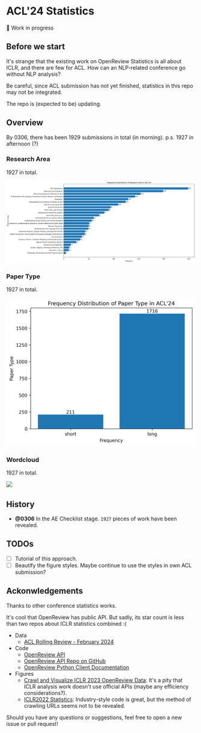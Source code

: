 # ACL'24 Statistics

🚧 Work in progress

## Before we start

It's strange that the existing work on OpenReview Statistics is all about ICLR, and there are few for ACL. How can an NLP-related conference go without NLP analysis?

Be careful, since ACL submission has not yet finished, statistics in this repo may not be integrated.

The repo is (expected to be) updating.

## Overview

By 0306, there has been 1929 submissions in total (in morning). p.s. 1927 in afternoon (?)

### Research Area

1927 in total.

![](ResearchArea.png)

### Paper Type

1927 in total.

![](PaperType.png)

### Wordcloud

1927 in total.

![](TitleWordCloud.png)

## History

- **@0306** In the AE Checklist stage. `1927` pieces of work have been revealed.

## TODOs

- [ ] Tutorial of this approach.
- [ ] Beautify the figure styles. Maybe continue to use the styles in own ACL submission?

## Ackonwledgements

Thanks to other conference statistics works.

It's cool that OpenReview has public API. But sadly, its star count is less than two repos about ICLR statistics combined :(

- Data
    - [ACL Rolling Review - February 2024](https://openreview.net/group?id=aclweb.org/ACL/ARR/2024/February)
- Code
    - [OpenReview API](https://docs.openreview.net/getting-started/using-the-api)
    - [OpenReview API Repo on GitHub](https://github.com/openreview/openreview-py)
    - [OpenReview Python Client Documentation](https://openreview-py.readthedocs.io/en/latest/)
- Figures
    - [Crawl and Visualize ICLR 2023 OpenReview Data](https://github.com/fedebotu/ICLR2023-OpenReviewData): It's a pity that ICLR analysis work doesn't use official APIs (maybe any efficiency considerations?).
    - [ICLR2022 Statistics](https://github.com/weigq/iclr2022_stats/tree/master): Industry-style code is great, but the method of crawling URLs seems not to be revealed.

Should you have any questions or suggestions, feel free to open a new issue or pull request!